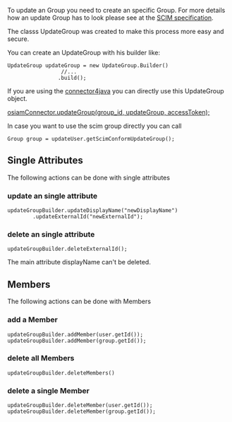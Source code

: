 To update an Group you need to create an specific Group. For more details how an update Group has to look please see at the [SCIM specification](http://www.simplecloud.info/).

The classs UpdateGroup was created to make this process more easy and secure.

You can create an UpdateGroup with his builder like:

```
UpdateGroup updateGroup = new UpdateGroup.Builder()
                 //...
                .build();
```

If you are using the [connector4java](https://github.com/osiam/connector4java) you can directly use this UpdateGroup object.

[osiamConnector.updateGroup(group_id, updateGroup, accessToken);](https://github.com/osiam/connector4java/wiki/Working-with-groups#update-a-group)

In case you want to use the scim group directly you can call

```
Group group = updateUser.getScimConformUpdateGroup();
```

## Single Attributes

The following actions can be done with single attributes

### update an single attribute

```
updateGroupBuilder.updateDisplayName("newDisplayName")
        .updateExternalId("newExternalId");
```

### delete an single attribute

```
updateGroupBuilder.deleteExternalId();
```

The main attribute displayName can't be deleted.

## Members

The following actions can be done with Members

### add a Member

```
updateGroupBuilder.addMember(user.getId());
updateGroupBuilder.addMember(group.getId());
```

### delete all Members

```
updateGroupBuilder.deleteMembers()
```

### delete a single Member

```
updateGroupBuilder.deleteMember(user.getId());
updateGroupBuilder.deleteMember(group.getId());
```